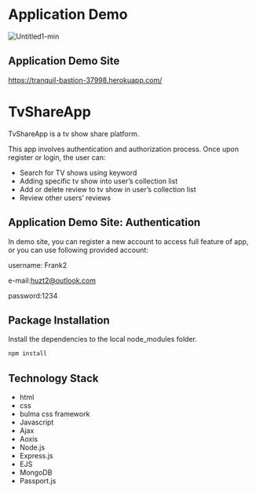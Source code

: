 # Application Demo

![Untitled1-min](https://user-images.githubusercontent.com/37850959/171145501-164ace8e-d008-46c3-8980-efe0c4ee243f.gif)


## Application Demo Site
https://tranquil-bastion-37998.herokuapp.com/

# TvShareApp
TvShareApp is a tv show share platform.

This app involves authentication and authorization process. 
Once upon register or login, the user can:

* Search for TV shows using keyword
* Adding specific tv show into user’s collection list
* Add or delete review to tv show in user’s collection list
* Review other users’ reviews 


## Application Demo Site: Authentication

In demo site, you can register a new account to access full feature of app, or you can use following provided account:

username: Frank2

e-mail:huzt2@outlook.com

password:1234

## Package Installation

Install the dependencies to the local node_modules folder.

```bash
npm install
```

## Technology Stack

* html
* css
* bulma css framework
* Javascript
* Ajax
* Aoxis
* Node.js
* Express.js
* EJS
* MongoDB
* Passport.js
